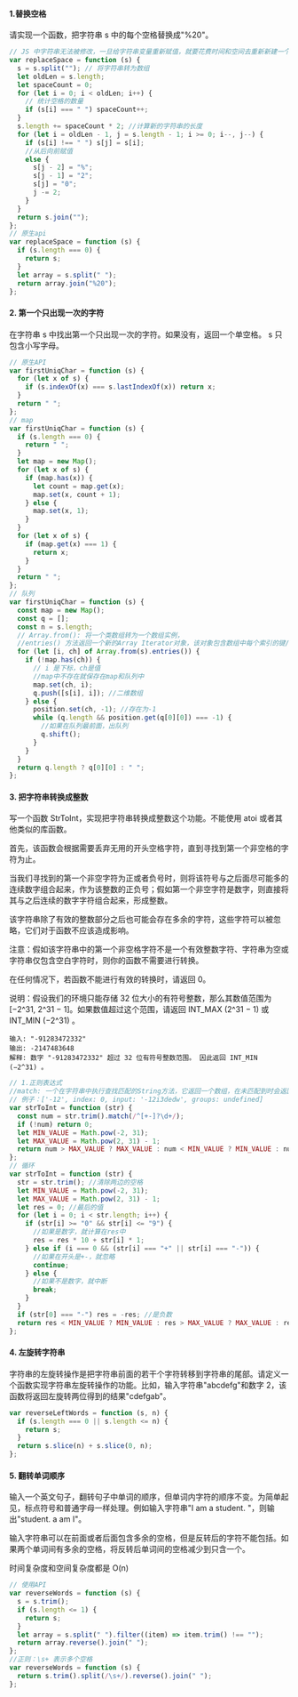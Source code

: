#### 1.替换空格

请实现一个函数，把字符串 s 中的每个空格替换成"%20"。

```js
// JS 中字符串无法被修改，一旦给字符串变量重新赋值，就要花费时间和空间去重新新建一个字符串，
var replaceSpace = function (s) {
  s = s.split(""); // 将字符串转为数组
  let oldLen = s.length;
  let spaceCount = 0;
  for (let i = 0; i < oldLen; i++) {
    // 统计空格的数量
    if (s[i] === " ") spaceCount++;
  }
  s.length += spaceCount * 2; //计算新的字符串的长度
  for (let i = oldLen - 1, j = s.length - 1; i >= 0; i--, j--) {
    if (s[i] !== " ") s[j] = s[i];
    //从后向前赋值
    else {
      s[j - 2] = "%";
      s[j - 1] = "2";
      s[j] = "0";
      j -= 2;
    }
  }
  return s.join("");
};
// 原生api
var replaceSpace = function (s) {
  if (s.length === 0) {
    return s;
  }
  let array = s.split(" ");
  return array.join("%20");
};
```

#### 2. 第一个只出现一次的字符

在字符串 s 中找出第一个只出现一次的字符。如果没有，返回一个单空格。 s 只包含小写字母。

```js
// 原生API
var firstUniqChar = function (s) {
  for (let x of s) {
    if (s.indexOf(x) === s.lastIndexOf(x)) return x;
  }
  return " ";
};
// map
var firstUniqChar = function (s) {
  if (s.length === 0) {
    return " ";
  }
  let map = new Map();
  for (let x of s) {
    if (map.has(x)) {
      let count = map.get(x);
      map.set(x, count + 1);
    } else {
      map.set(x, 1);
    }
  }
  for (let x of s) {
    if (map.get(x) === 1) {
      return x;
    }
  }
  return " ";
};
// 队列
var firstUniqChar = function (s) {
  const map = new Map();
  const q = [];
  const n = s.length;
  // Array.from(): 将一个类数组转为一个数组实例，
  //entries() 方法返回一个新的Array Iterator对象，该对象包含数组中每个索引的键/值对
  for (let [i, ch] of Array.from(s).entries()) {
    if (!map.has(ch)) {
      // i 是下标，ch是值
      //map中不存在就保存在map和队列中
      map.set(ch, i);
      q.push([s[i], i]); //二维数组
    } else {
      position.set(ch, -1); //存在为-1
      while (q.length && position.get(q[0][0]) === -1) {
        //如果在队列最前面，出队列
        q.shift();
      }
    }
  }
  return q.length ? q[0][0] : " ";
};
```

#### 3. 把字符串转换成整数

写一个函数 StrToInt，实现把字符串转换成整数这个功能。不能使用 atoi 或者其他类似的库函数。

首先，该函数会根据需要丢弃无用的开头空格字符，直到寻找到第一个非空格的字符为止。

当我们寻找到的第一个非空字符为正或者负号时，则将该符号与之后面尽可能多的连续数字组合起来，作为该整数的正负号；假如第一个非空字符是数字，则直接将其与之后连续的数字字符组合起来，形成整数。

该字符串除了有效的整数部分之后也可能会存在多余的字符，这些字符可以被忽略，它们对于函数不应该造成影响。

注意：假如该字符串中的第一个非空格字符不是一个有效整数字符、字符串为空或字符串仅包含空白字符时，则你的函数不需要进行转换。

在任何情况下，若函数不能进行有效的转换时，请返回 0。

说明：假设我们的环境只能存储 32 位大小的有符号整数，那么其数值范围为 [−2^31, 2^31 − 1]。如果数值超过这个范围，请返回 INT_MAX (2^31 − 1) 或 INT_MIN (−2^31) 。

```
输入: "-91283472332"
输出: -2147483648
解释: 数字 "-91283472332" 超过 32 位有符号整数范围。 因此返回 INT_MIN (−2^31) 。
```

```js
// 1.正则表达式
//match: 一个在字符串中执行查找匹配的String方法，它返回一个数组，在未匹配到时会返回 null。
// 例子：['-12', index: 0, input: '-12i3dedw', groups: undefined]
var strToInt = function (str) {
  const num = str.trim().match(/^[+-]?\d+/);
  if (!num) return 0;
  let MIN_VALUE = Math.pow(-2, 31);
  let MAX_VALUE = Math.pow(2, 31) - 1;
  return num > MAX_VALUE ? MAX_VALUE : num < MIN_VALUE ? MIN_VALUE : num;
};
// 循环
var strToInt = function (str) {
  str = str.trim(); //清除两边的空格
  let MIN_VALUE = Math.pow(-2, 31);
  let MAX_VALUE = Math.pow(2, 31) - 1;
  let res = 0; //最后的值
  for (let i = 0; i < str.length; i++) {
    if (str[i] >= "0" && str[i] <= "9") {
      //如果是数字，就计算在res中
      res = res * 10 + str[i] * 1;
    } else if (i === 0 && (str[i] === "+" || str[i] === "-")) {
      //如果在开头是+-，就忽略
      continue;
    } else {
      //如果不是数字，就中断
      break;
    }
  }
  if (str[0] === "-") res = -res; //是负数
  return res < MIN_VALUE ? MIN_VALUE : res > MAX_VALUE ? MAX_VALUE : res;
};
```

#### 4. 左旋转字符串

字符串的左旋转操作是把字符串前面的若干个字符转移到字符串的尾部。请定义一个函数实现字符串左旋转操作的功能。比如，输入字符串"abcdefg"和数字 2，该函数将返回左旋转两位得到的结果"cdefgab"。

```js
var reverseLeftWords = function (s, n) {
  if (s.length === 0 || s.length <= n) {
    return s;
  }
  return s.slice(n) + s.slice(0, n);
};
```

#### 5. 翻转单词顺序

输入一个英文句子，翻转句子中单词的顺序，但单词内字符的顺序不变。为简单起见，标点符号和普通字母一样处理。例如输入字符串"I am a student. "，则输出"student. a am I"。

输入字符串可以在前面或者后面包含多余的空格，但是反转后的字符不能包括。如果两个单词间有多余的空格，将反转后单词间的空格减少到只含一个。

时间复杂度和空间复杂度都是 O(n)

```js
// 使用API
var reverseWords = function (s) {
  s = s.trim();
  if (s.length <= 1) {
    return s;
  }
  let array = s.split(" ").filter((item) => item.trim() !== "");
  return array.reverse().join(" ");
};
//正则：\s+ 表示多个空格
var reverseWords = function (s) {
  return s.trim().split(/\s+/).reverse().join(" ");
};
```
